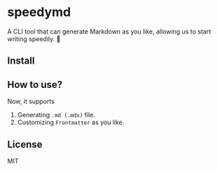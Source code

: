 # speedymd

A CLI tool that can generate Markdown as you like, allowing us to start writing speedily. 🚀

## Install

## How to use?

Now, it supports

1. Generating `.md (.mdx)` file.
2. Customizing `Frontmatter` as you like.

## License

MIT
